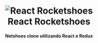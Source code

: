 <h1 align="center">
    <img alt="React Rocketshoes" src="https://res.cloudinary.com/andersonsts/image/upload/v1584465234/shoes_aez8ud.png" />
    <br />
    React Rocketshoes
</h1>

<h4 align="center">
  Netshoes clone utilizando React e Redux
</h4>

<p align="center">

</p>

